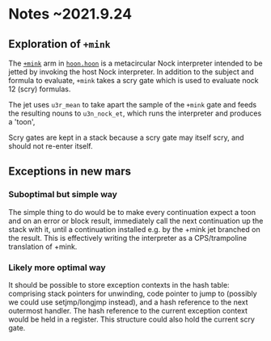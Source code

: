 # Notes ~2021.9.24
## Exploration of `+mink`
The [`+mink`](https://github.com/urbit/urbit/blob/fa894b9690deae9e2334ccec5492ba90cb0b38f9/pkg/arvo/sys/hoon.hoon#L5978-L6106)
arm in [`hoon.hoon`](https://github.com/urbit/urbit/blob/master/pkg/arvo/sys/hoon.hoon) is a metacircular Nock interpreter
intended to be jetted by invoking the host Nock interpreter. In addition to the subject and formula to evaluate, `+mink`
takes a scry gate which is used to evaluate nock 12 (scry) formulas.

The jet uses `u3r_mean` to take apart the sample of the `+mink` gate and feeds the resulting nouns to 
`u3n_nock_et`, which runs the interpreter and produces a 'toon', 

Scry gates are kept in a stack because a scry gate may itself scry, and should not re-enter itself.

## Exceptions in new mars
### Suboptimal but simple way
The simple thing to do would be to make every continuation expect a toon and on an error or block result, immediately call
the next continuation up the stack with it, until a continuation installed e.g. by the +mink jet branched on the result.
This is effectively writing the interpreter as a CPS/trampoline translation of +mink.

### Likely more optimal way
It should be possible to store exception contexts in the hash table: comprising stack pointers for unwinding,
code pointer to jump to (possibly we could use setjmp/longjmp instead), and a hash reference to the next outermost
handler. The hash reference to the current exception context would be held in a register. This structure could also hold
the current scry gate.
